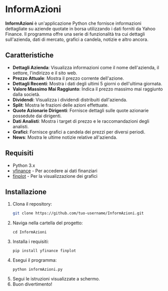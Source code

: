 # InformAzioni

**InformAzioni** è un'applicazione Python che fornisce informazioni dettagliate su aziende quotate in borsa utilizzando i dati forniti da Yahoo Finance. Il programma offre una serie di funzionalità tra cui dettagli sull'azienda, dati di mercato, grafici a candela, notizie e altro ancora.

## Caratteristiche

- **Dettagli Azienda**: Visualizza informazioni come il nome dell'azienda, il settore, l'indirizzo e il sito web.
- **Prezzo Attuale**: Mostra il prezzo corrente dell'azione.
- **Dettagli Recenti**: Mostra i dati degli ultimi 5 giorni o dell'ultima giornata.
- **Valore Massimo Mai Raggiunto**: Indica il prezzo massimo mai raggiunto dalla società.
- **Dividendi**: Visualizza i dividendi distribuiti dall'azienda.
- **Split**: Mostra le frazioni delle azioni effettuate.
- **Quote Azionarie Dirigenti**: Fornisce dettagli sulle quote azionarie possedute dai dirigenti.
- **Dati Analisti**: Mostra i target di prezzo e le raccomandazioni degli analisti.
- **Grafici**: Fornisce grafici a candela dei prezzi per diversi periodi.
- **News**: Mostra le ultime notizie relative all'azienda.

## Requisiti

- Python 3.x
- [yfinance](https://pypi.org/project/yfinance/) - Per accedere ai dati finanziari
- [finplot](https://github.com/finance-plot/finplot) - Per la visualizzazione dei grafici

## Installazione

1. Clona il repository:
   ```bash
   git clone https://github.com/tuo-username/InformAzioni.git
    ```
2. Naviga nella cartella del progetto:
    ```
    cd InformAzioni
    ```
3. Installa i requisiti:
    ```
    pip install yfinance finplot
    ```
4. Esegui il programma:
    ```
    python informAzioni.py
    ```
5. Segui le istruzioni visualizzate a schermo.
6. Buon divertimento!